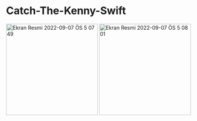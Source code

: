 # Catch-The-Kenny-Swift
<img width="250" alt="Ekran Resmi 2022-09-07 ÖS 5 07 49" src="https://user-images.githubusercontent.com/42800310/188899394-8dd8402e-07ca-4a61-836a-b3493bf8374c.png">
<img width="250" alt="Ekran Resmi 2022-09-07 ÖS 5 08 01" src="https://user-images.githubusercontent.com/42800310/188899405-71a6e23d-b45e-4eb8-8ce4-a8e236edabf1.png">
